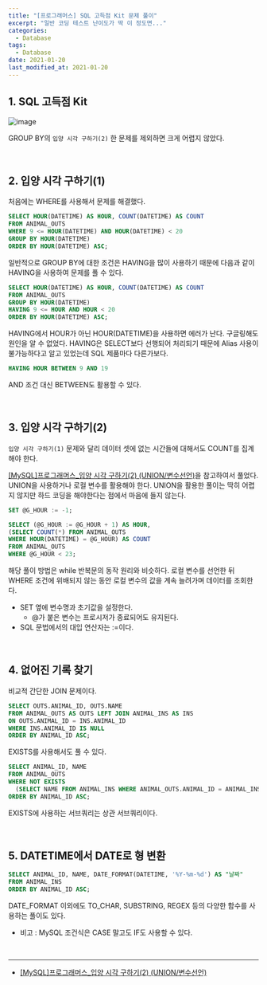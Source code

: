 ```yaml
---
title: "[프로그래머스] SQL 고득점 Kit 문제 풀이"
excerpt: "일반 코딩 테스트 난이도가 딱 이 정도면..."
categories:
  - Database
tags:
  - Database
date: 2021-01-20
last_modified_at: 2021-01-20
---
```


## 1. SQL 고득점 Kit

![image](https://user-images.githubusercontent.com/56240505/105051345-033dea80-5ab2-11eb-838c-5983afd8424b.png)

GROUP BY의 ``입양 시각 구하기(2)`` 한 문제를 제외하면 크게 어렵지 않았다.

<br>

## 2. 입양 시각 구하기(1)

처음에는 WHERE를 사용해서 문제를 해결했다.

```sql
SELECT HOUR(DATETIME) AS HOUR, COUNT(DATETIME) AS COUNT
FROM ANIMAL_OUTS
WHERE 9 <= HOUR(DATETIME) AND HOUR(DATETIME) < 20
GROUP BY HOUR(DATETIME)
ORDER BY HOUR(DATETIME) ASC;
```

일반적으로 GROUP BY에 대한 조건은 HAVING을 많이 사용하기 때문에 다음과 같이 HAVING을 사용하여 문제를 풀 수 있다.

```sql
SELECT HOUR(DATETIME) AS HOUR, COUNT(DATETIME) AS COUNT
FROM ANIMAL_OUTS
GROUP BY HOUR(DATETIME)
HAVING 9 <= HOUR AND HOUR < 20
ORDER BY HOUR(DATETIME) ASC;
```

HAVING에서 HOUR가 아닌 HOUR(DATETIME)을 사용하면 에러가 난다. 구글링해도 원인을 알 수 없었다. HAVING은 SELECT보다 선행되어 처리되기 때문에 Alias 사용이 불가능하다고 알고 있었는데 SQL 제품마다 다른가보다.

```sql
HAVING HOUR BETWEEN 9 AND 19
```

AND 조건 대신 BETWEEN도 활용할 수 있다.

<br>

## 3. 입양 시각 구하기(2)

``입양 시각 구하기(1)`` 문제와 달리 데이터 셋에 없는 시간들에 대해서도 COUNT를 집계해야 한다.

[[MySQL]프로그래머스_입양 시각 구하기(2) (UNION/변수선언)](https://syujisu.tistory.com/172)을 참고하여서 풀었다. UNION을 사용하거나 로컬 변수를 활용해야 한다. UNION을 활용한 풀이는 딱히 어렵지 않지만 하드 코딩을 해야한다는 점에서 마음에 들지 않는다.

```sql
SET @G_HOUR := -1;

SELECT (@G_HOUR := @G_HOUR + 1) AS HOUR,
(SELECT COUNT(*) FROM ANIMAL_OUTS
WHERE HOUR(DATETIME) = @G_HOUR) AS COUNT
FROM ANIMAL_OUTS
WHERE @G_HOUR < 23;
```

해당 풀이 방법은 while 반복문의 동작 원리와 비슷하다. 로컬 변수를 선언한 뒤 WHERE 조건에 위배되지 않는 동안 로컬 변수의 값을 계속 늘려가며 데이터를 조회한다.

* SET 옆에 변수명과 초기값을 설정한다.
  * @가 붙은 변수는 프로시저가 종료되어도 유지된다.
* SQL 문법에서의 대입 연산자는 :=이다.

<br>

## 4. 없어진 기록 찾기

비교적 간단한 JOIN 문제이다.

```sql
SELECT OUTS.ANIMAL_ID, OUTS.NAME
FROM ANIMAL_OUTS AS OUTS LEFT JOIN ANIMAL_INS AS INS
ON OUTS.ANIMAL_ID = INS.ANIMAL_ID
WHERE INS.ANIMAL_ID IS NULL
ORDER BY ANIMAL_ID ASC;
```

EXISTS를 사용해서도 풀 수 있다.

```sql
SELECT ANIMAL_ID, NAME
FROM ANIMAL_OUTS
WHERE NOT EXISTS
  (SELECT NAME FROM ANIMAL_INS WHERE ANIMAL_OUTS.ANIMAL_ID = ANIMAL_INS.ANIMAL_ID)
ORDER BY ANIMAL_ID ASC;
```

EXISTS에 사용하는 서브쿼리는 상관 서브쿼리이다.

<br>

## 5. DATETIME에서 DATE로 형 변환

```sql
SELECT ANIMAL_ID, NAME, DATE_FORMAT(DATETIME, '%Y-%m-%d') AS "날짜"
FROM ANIMAL_INS
ORDER BY ANIMAL_ID ASC;
```

DATE_FORMAT 이외에도 TO_CHAR, SUBSTRING, REGEX 등의 다양한 함수를 사용하는 풀이도 있다.

* 비고 : MySQL 조건식은 CASE 말고도 IF도 사용할 수 있다.

<br>

---

* [[MySQL]프로그래머스_입양 시각 구하기(2) (UNION/변수선언)](https://syujisu.tistory.com/172)
